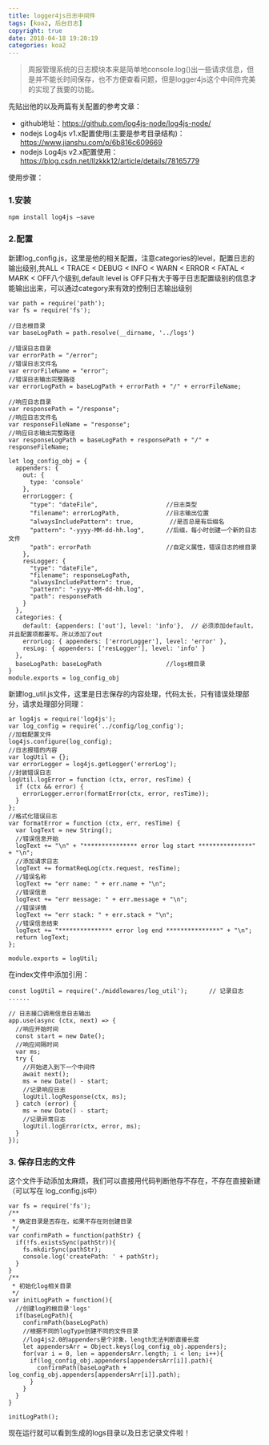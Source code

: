 ```yaml
---
title: logger4js日志中间件
tags: [koa2, 后台日志]
copyright: true
date: 2018-04-18 19:20:19
categories: koa2
---
```

> 周报管理系统的日志模块本来是简单地console.log()出一些请求信息，但是并不能长时间保存，也不方便查看问题，但是logger4js这个中间件完美的实现了我要的功能。

先贴出他的以及两篇有关配置的参考文章：

- github地址：https://github.com/log4js-node/log4js-node/
- nodejs Log4js v1.x配置使用(主要是参考目录结构)：https://www.jianshu.com/p/6b816c609669
- nodejs Log4js v2.x配置使用：https://blog.csdn.net/llzkkk12/article/details/78165779

使用步骤：
### 1.安装

```
npm install log4js –save
```
### 2.配置
新建log_config.js，这里是他的相关配置，注意categories的level，配置日志的输出级别,共ALL < TRACE < DEBUG < INFO < WARN < ERROR < FATAL < MARK < OFF八个级别,default level is OFF只有大于等于日志配置级别的信息才能输出出来，可以通过category来有效的控制日志输出级别


```
var path = require('path');
var fs = require('fs');

//日志根目录
var baseLogPath = path.resolve(__dirname, '../logs')

//错误日志目录
var errorPath = "/error";
//错误日志文件名
var errorFileName = "error";
//错误日志输出完整路径
var errorLogPath = baseLogPath + errorPath + "/" + errorFileName;

//响应日志目录
var responsePath = "/response";
//响应日志文件名
var responseFileName = "response";
//响应日志输出完整路径
var responseLogPath = baseLogPath + responsePath + "/" + responseFileName;

let log_config_obj = {
  appenders: {
    out: {
      type: 'console'
    },
    errorLogger: {
      "type": "dateFile",                   //日志类型
      "filename": errorLogPath,             //日志输出位置
      "alwaysIncludePattern": true,          //是否总是有后缀名
      "pattern": "-yyyy-MM-dd-hh.log",      //后缀，每小时创建一个新的日志文件
      "path": errorPath                     //自定义属性，错误日志的根目录
    },
    resLogger: {
      "type": "dateFile",
      "filename": responseLogPath,
      "alwaysIncludePattern": true,
      "pattern": "-yyyy-MM-dd-hh.log",
      "path": responsePath
    }
  },
  categories: {
    default: {appenders: ['out'], level: 'info'},  // 必须添加default，并且配置项都要写。所以添加了out
    errorLog: { appenders: ['errorLogger'], level: 'error' },
    resLog: { appenders: ['resLogger'], level: 'info' }
  },
  baseLogPath: baseLogPath                  //logs根目录
}
module.exports = log_config_obj
```
新建log_util.js文件，这里是日志保存的内容处理，代码太长，只有错误处理部分，请求处理部分同理：

```
ar log4js = require('log4js');
var log_config = require('../config/log_config');
//加载配置文件
log4js.configure(log_config);
//日志报错的内容
var logUtil = {};
var errorLogger = log4js.getLogger('errorLog');
//封装错误日志
logUtil.logError = function (ctx, error, resTime) {
  if (ctx && error) {
    errorLogger.error(formatError(ctx, error, resTime));
  }
};
//格式化错误日志
var formatError = function (ctx, err, resTime) {
  var logText = new String();
  //错误信息开始
  logText += "\n" + "*************** error log start ***************" + "\n";
  //添加请求日志
  logText += formatReqLog(ctx.request, resTime);
  //错误名称
  logText += "err name: " + err.name + "\n";
  //错误信息
  logText += "err message: " + err.message + "\n";
  //错误详情
  logText += "err stack: " + err.stack + "\n";
  //错误信息结束
  logText += "*************** error log end ***************" + "\n";
  return logText;
};

module.exports = logUtil;

```
在index文件中添加引用：

```
const logUtil = require('./middlewares/log_util');      // 记录日志
......

// 日志接口调用信息日志输出
app.use(async (ctx, next) => {
  //响应开始时间
  const start = new Date();
  //响应间隔时间
  var ms;
  try {
    //开始进入到下一个中间件
    await next();
    ms = new Date() - start;
    //记录响应日志
    logUtil.logResponse(ctx, ms);
  } catch (error) {
    ms = new Date() - start;
    //记录异常日志
    logUtil.logError(ctx, error, ms);
  }
});
```
### 3. 保存日志的文件
这个文件手动添加太麻烦，我们可以直接用代码判断他存不存在，不存在直接新建（可以写在 log_config.js中）

```
var fs = require('fs');
/**
 * 确定目录是否存在，如果不存在则创建目录
 */
var confirmPath = function(pathStr) {
  if(!fs.existsSync(pathStr)){
    fs.mkdirSync(pathStr);
    console.log('createPath: ' + pathStr);
  }
}
/**
 * 初始化log相关目录
 */
var initLogPath = function(){
  //创建log的根目录'logs'
  if(baseLogPath){
    confirmPath(baseLogPath)
    //根据不同的logType创建不同的文件目录
    //log4js2.0的appenders是个对象，length无法判断直接长度
    let appendersArr = Object.keys(log_config_obj.appenders);
    for(var i = 0, len = appendersArr.length; i < len; i++){
      if(log_config_obj.appenders[appendersArr[i]].path){
        confirmPath(baseLogPath + log_config_obj.appenders[appendersArr[i]].path);
      }
    }
  }
}

initLogPath();
```

现在运行就可以看到生成的logs目录以及日志记录文件啦！